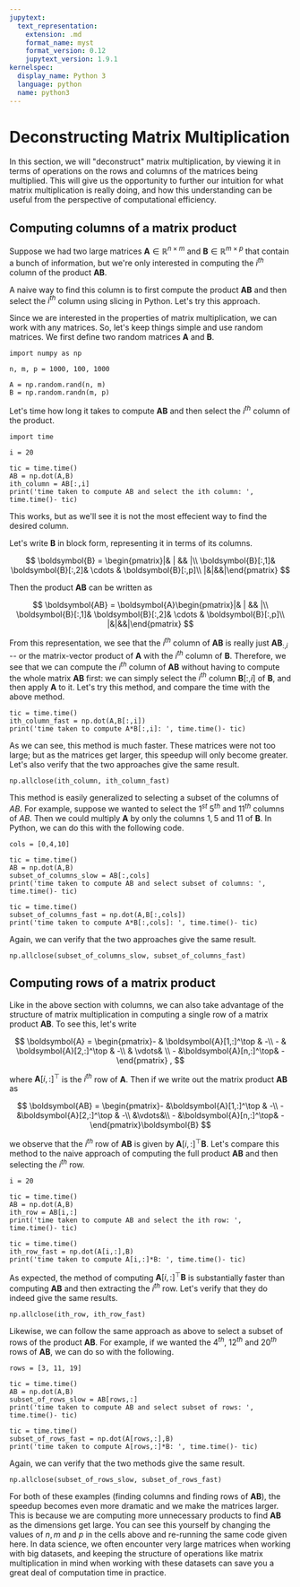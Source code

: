 ```yaml
---
jupytext:
  text_representation:
    extension: .md
    format_name: myst
    format_version: 0.12
    jupytext_version: 1.9.1
kernelspec:
  display_name: Python 3
  language: python
  name: python3
---
```


# Deconstructing Matrix Multiplication

In this section, we will "deconstruct" matrix multiplication, by viewing it in terms of operations on the rows and columns of the matrices being multiplied. This will give us the opportunity to further our intuition for what matrix multiplication is really doing, and how this understanding can be useful from the perspective of computational efficiency.

## Computing columns of a matrix product

Suppose we had two large matrices $\boldsymbol{A}\in \mathbb{R}^{n\times m}$ and $\boldsymbol{B}\in\mathbb{R}^{m\times p}$ that contain a bunch of information, but we're only interested in computing the $i^{th}$ column of the product $\boldsymbol{AB}$.

A naive way to find this column is to first compute the product $\boldsymbol{AB}$ and then select the $i^{th}$ column using slicing in Python.
Let's try this approach.

Since we are interested in the properties of matrix multiplication, we can work with any matrices.
So, let's keep things simple and use random matrices.
We first define two random matrices $\boldsymbol{A}$ and $\boldsymbol{B}$.

```{code-cell}
import numpy as np

n, m, p = 1000, 100, 1000

A = np.random.rand(n, m)
B = np.random.randn(m, p)
```

Let's time how long it takes to compute $\boldsymbol{AB}$ and then select the $i^{th}$ column of the product.

```{code-cell}
import time

i = 20

tic = time.time()
AB = np.dot(A,B)
ith_column = AB[:,i]
print('time taken to compute AB and select the ith column: ', time.time()- tic)
```

This works, but as we'll see it is not the most effecient way to find the desired column.

Let's write $\boldsymbol{B}$ in block form, representing it in terms of its columns.


$$
\boldsymbol{B} = \begin{pmatrix}|& | && |\\ \boldsymbol{B}[:,1]&  \boldsymbol{B}[:,2]& \cdots & \boldsymbol{B}[:,p]\\ |&|&&|\end{pmatrix}
$$


Then the product $\boldsymbol{AB}$ can be written as


$$
\boldsymbol{AB} = \boldsymbol{A}\begin{pmatrix}|& | && |\\ \boldsymbol{B}[:,1]&  \boldsymbol{B}[:,2]& \cdots & \boldsymbol{B}[:,p]\\ |&|&&|\end{pmatrix}
$$


From this representation, we see that the $i^{th}$ column of $\boldsymbol{AB}$ is really just $\boldsymbol{AB}_{:,i}$ -- or the matrix-vector product of $\boldsymbol{A}$ with the $i^{th}$ column of $\boldsymbol{B}$.
Therefore, we see that we can compute the $i^{th}$ column of $\boldsymbol{AB}$ without having to compute the whole matrix $\boldsymbol{AB}$ first: we can simply select the $i^{th}$ column $\boldsymbol{B}[:,i]$ of $\boldsymbol{B}$, and then apply $\boldsymbol{A}$ to it.
Let's try this method, and compare the time with the above method.

```{code-cell}
tic = time.time()
ith_column_fast = np.dot(A,B[:,i])
print('time taken to compute A*B[:,i]: ', time.time()- tic)
```

As we can see, this method is much faster.
These matrices were not too large; but as the matrices get larger, this speedup will only become greater.
Let's also verify that the two approaches give the same result.

```{code-cell}
np.allclose(ith_column, ith_column_fast)
```

This method is easily generalized to selecting a subset of the columns of $AB$.
For example, suppose we wanted to select the $1^{st}$ $5^{th}$ and $11^{th}$ columns of $AB$.
Then we could multiply $\boldsymbol{A}$ by only the columns $1,5$ and $11$ of $\boldsymbol{B}$.
In Python, we can do this with the following code.

```{code-cell}
cols = [0,4,10]

tic = time.time()
AB = np.dot(A,B)
subset_of_columns_slow = AB[:,cols]
print('time taken to compute AB and select subset of columns: ', time.time()- tic)

tic = time.time()
subset_of_columns_fast = np.dot(A,B[:,cols])
print('time taken to compute A*B[:,cols]: ', time.time()- tic)
```

Again, we can verify that the two approaches give the same result.

```{code-cell}
np.allclose(subset_of_columns_slow, subset_of_columns_fast)
```

## Computing rows of a matrix product

Like in the above section with columns, we can also take advantage of the structure of matrix multiplication in computing a single row of a matrix product $\boldsymbol{AB}$.
To see this, let's write

$$
\boldsymbol{A} = \begin{pmatrix}- & \boldsymbol{A}[1,:]^\top & -\\ - & \boldsymbol{A}[2,:]^\top & -\\ & \vdots& \\ - &\boldsymbol{A}[n,:]^\top& -\end{pmatrix}  ,
$$

where $\boldsymbol{A}[i,:]^\top$ is the $i^{th}$ row of $\boldsymbol{A}$.
Then if we write out the matrix product $\boldsymbol{AB}$ as

$$
\boldsymbol{AB} = \begin{pmatrix}- &\boldsymbol{A}[1,:]^\top & -\\ - &\boldsymbol{A}[2,:]^\top & -\\ &\vdots&\\ - &\boldsymbol{A}[n,:]^\top& -\end{pmatrix}\boldsymbol{B}
$$

we observe that the $i^{th}$ row of $\boldsymbol{AB}$ is given by $\boldsymbol{A}[i,:]^\top \boldsymbol{B}$.
Let's compare this method to the naive approach of computing the full product $\boldsymbol{AB}$ and then selecting the $i^{th}$ row.

```{code-cell}
i = 20

tic = time.time()
AB = np.dot(A,B)
ith_row = AB[i,:]
print('time taken to compute AB and select the ith row: ', time.time()- tic)

tic = time.time()
ith_row_fast = np.dot(A[i,:],B)
print('time taken to compute A[i,:]*B: ', time.time()- tic)
```

As expected, the method of computing $\boldsymbol{A}[i,:]^\top \boldsymbol{B}$ is substantially faster than computing $\boldsymbol{AB}$ and then extracting the $i^{th}$ row.
Let's verify that they do indeed give the same results.

```{code-cell}
np.allclose(ith_row, ith_row_fast)
```

Likewise, we can follow the same approach as above to select a subset of rows of the product $\boldsymbol{AB}$.
For example, if we wanted the $4^{th}$, $12^{th}$ and $20^{th}$ rows of $\boldsymbol{AB}$, we can do so with the following.

```{code-cell}
rows = [3, 11, 19]

tic = time.time()
AB = np.dot(A,B)
subset_of_rows_slow = AB[rows,:]
print('time taken to compute AB and select subset of rows: ', time.time()- tic)

tic = time.time()
subset_of_rows_fast = np.dot(A[rows,:],B)
print('time taken to compute A[rows,:]*B: ', time.time()- tic)
```

Again, we can verify that the two methods give the same result.

```{code-cell}
np.allclose(subset_of_rows_slow, subset_of_rows_fast)
```

For both of these examples (finding columns and finding rows of $\boldsymbol{AB}$), the speedup becomes even more dramatic and we make the matrices larger.
This is because we are computing more unnecessary products to find $\boldsymbol{AB}$ as the dimensions get large.
You can see this yourself by changing the values of $n,m$ and $p$ in the cells above and re-running the same code given here.
In data science, we often encounter very large matrices when working with big datasets, and keeping the structure of operations like matrix multiplication in mind when working with these datasets can save you a great deal of computation time in practice.
